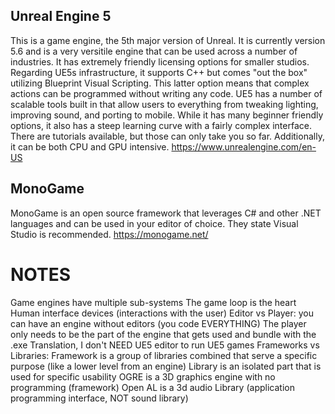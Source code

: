 ## Unreal Engine 5

This is a game engine, the 5th major version of Unreal. It is currently version 5.6 and is a very versitile engine that can be used across a number of industries. It has extremely friendly licensing options for smaller studios. Regarding UE5s infrastructure, it supports C++ but comes "out the box" utilizing Blueprint Visual Scripting. This latter option means that complex actions can be programmed without writing any code. UE5 has a number of scalable tools built in that allow users to everything from tweaking lighting, improving sound, and porting to mobile. While it has many beginner friendly options, it also has a steep learning curve with a fairly complex interface. There are tutorials available, but those can only take you so far. Additionally, it can be both CPU and GPU intensive. https://www.unrealengine.com/en-US

## MonoGame

MonoGame is an open source framework that leverages C# and other .NET languages and can be used in your editor of choice. They state Visual Studio is recommended.  https://monogame.net/

# NOTES

Game engines have multiple sub-systems
The game loop is the heart
Human interface devices (interactions with the user)
Editor vs Player: you can have an engine without editors (you code EVERYTHING)
The player only needs to be the part of the engine that gets used and bundle with the .exe
Translation, I don't NEED UE5 editor to run UE5 games
Frameworks vs Libraries: Framework is a group of libraries combined that serve a specific purpose (like a lower level from an engine)
Library is an isolated part that is used for specific usability
OGRE is a 3D graphics engine with no programming (framework)
Open AL is a 3d audio Library (application programming interface, NOT sound library)
